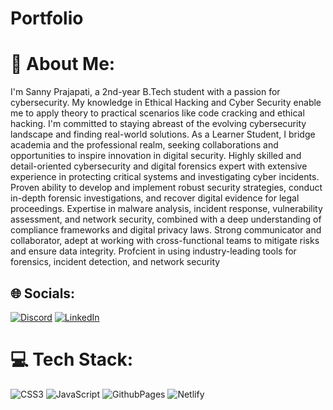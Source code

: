 # Portfolio
# 💫 About Me:

I'm Sanny Prajapati, a 2nd-year B.Tech student with a passion for cybersecurity. My knowledge in Ethical Hacking and Cyber Security enable me to apply theory to practical scenarios like code cracking and ethical hacking. I'm committed to staying abreast of the evolving cybersecurity landscape and finding real-world solutions.
As a Learner Student, I bridge academia and the professional realm, seeking collaborations and opportunities to inspire innovation in digital security.
Highly skilled and detail-oriented cybersecurity and digital forensics expert with extensive experience in protecting critical
systems and investigating cyber incidents. Proven ability to develop and implement robust security strategies, conduct
in-depth forensic investigations, and recover digital evidence for legal proceedings. Expertise in malware analysis, incident
response, vulnerability assessment, and network security, combined with a deep understanding of compliance frameworks
and digital privacy laws. Strong communicator and collaborator, adept at working with cross-functional teams to mitigate
risks and ensure data integrity. Profcient in using industry-leading tools for forensics, incident detection, and network security 

            

## 🌐 Socials:
[![Discord](https://img.shields.io/badge/Discord-%237289DA.svg?logo=discord&logoColor=white)](https://discord.gg/herishchaniyara) [![LinkedIn](https://img.shields.io/badge/LinkedIn-%230077B5.svg?logo=linkedin&logoColor=white)](https://linkedin.com/in/herish09) 

# 💻 Tech Stack:
![CSS3](https://img.shields.io/badge/css3-%231572B6.svg?style=flat&logo=css3&logoColor=white) ![JavaScript](https://img.shields.io/badge/javascript-%23323330.svg?style=flat&logo=javascript&logoColor=%23F7DF1E) ![GithubPages](https://img.shields.io/badge/github%20pages-121013?style=flat&logo=github&logoColor=white) ![Netlify](https://img.shields.io/badge/netlify-%23000000.svg?style=flat&logo=netlify&logoColor=#00C7B7)



